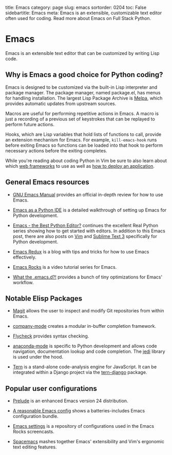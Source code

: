 title: Emacs
category: page
slug: emacs
sortorder: 0204
toc: False
sidebartitle: Emacs
meta: Emacs is an extensible, customizable text editor often used for coding. Read more about Emacs on Full Stack Python.


# Emacs
Emacs is an extensible text editor that can be customized by writing Lisp
code.


## Why is Emacs a good choice for Python coding?
Emacs is designed to be customized via the built-in Lisp interpreter and
package manager. The package manager, named package.el, has menus for
handling installation. The largest Lisp Package Archive is 
[Melpa](http://melpa.org), which provides automatic updates from upstream
sources.

Macros are useful for performing repetitive actions in Emacs. A macro
is just a recording of a previous set of keystrokes that can be replayed
to perform future actions.

Hooks, which are Lisp variables that hold lists of functions to call,
provide an extension mechanism for Emacs. For example,
``kill-emacs-hook`` runs before exiting Emacs so functions can be loaded
into that hook to perform necessary actions before the exiting completes.

<div class="well see-also">While you're reading about coding Python in Vim be sure to also learn about which <a href="/web-frameworks.html">web frameworks</a> to use as well as <a href="/deployment.html">how to deploy an application</a>.</div>


## General Emacs resources
* [GNU Emacs Manual](http://www.gnu.org/software/emacs/manual/html_node/emacs/index.html)
  provides an official in-depth review for how to use Emacs.

* [Emacs as a Python IDE](http://www.jesshamrick.com/2012/09/18/emacs-as-a-python-ide/)
  is a detailed walkthrough of setting up Emacs for Python development.

* [Emacs - the Best Python Editor?](https://realpython.com/blog/python/emacs-the-best-python-editor/)
  continues the excellent Real Python series showing how to get started
  with editors. In addition to this Emacs post, there are also posts on 
  [Vim](https://realpython.com/blog/python/vim-and-python-a-match-made-in-heaven/) 
  and 
  [Sublime Text 3](https://realpython.com/blog/python/setting-up-sublime-text-3-for-full-stack-python-development/)
  specifically for Python development.

* [Emacs Redux](http://emacsredux.com/) is a blog with tips and tricks for
  how to use Emacs effectively.

* [Emacs Rocks](http://emacsrocks.com/) is a video tutorial series for Emacs.

* [What the .emacs.d?!](http://whattheemacsd.com/) provides a bunch of tiny
  optimizations for Emacs' workflow.


## Notable Elisp Packages
* [Magit](https://magit.vc/) allows the user to inspect and modify
  Git repositories from within Emacs.

* [company-mode](http://company-mode.github.io/) creates a modular in-buffer
  completion framework.

* [Flycheck](http://flycheck.github.io/) provides syntax checking.

* [anaconda-mode](https://github.com/proofit404/anaconda-mode/) is specific
  to Python development and allows code navigation, documentation lookup 
  and code completion. The [jedi](http://jedi.jedidjah.ch/en/latest/) library 
  is used under the hood.

* [Tern](http://ternjs.net/) is a stand-alone code-analysis engine for
  JavaScript. It can be integrated within a Django project
  via the [tern-django](https://github.com/proofit404/tern-django) package.


## Popular user configurations
* [Prelude](https://github.com/bbatsov/prelude) is an enhanced Emacs
  version 24 distribution.

* [A reasonable Emacs config](https://github.com/purcell/emacs.d) shows
  a batteries-includes Emacs configuration bundle.

* [Emacs settings](https://github.com/magnars/.emacs.d) is a repository of
  configurations used in the Emacs Rocks screencasts.

* [Spacemacs](https://github.com/syl20bnr/spacemacs) mashes together Emacs'
  extensibility and Vim's ergonomic text editing features.

